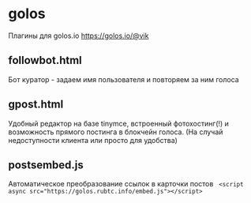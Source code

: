 # golos 
Плагины для golos.io
https://golos.io/@vik

## followbot.html
Бот куратор - задаем имя пользователя и повторяем за ним голоса

## gpost.html
Удобный редактор на базе tinymce, встроенный фотохостинг(!) и возможность прямого постинга в блокчейн голоса. (На случай недоступности клиента или просто для удобства)

## postsembed.js
Автоматическое преобразование ссылок в карточки постов
``` <script async src="https://golos.rubtc.info/embed.js"></script>```
